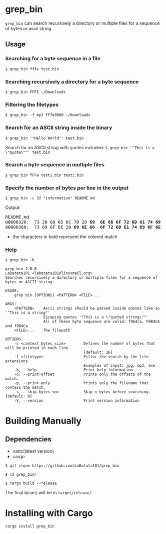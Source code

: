 # grep_bin
`grep_bin` can search recursively a directory or multiple files for a sequence of bytes or ascii string.

## Usage
### Searching for a byte sequence in a file
`$ grep_bin fffe test.bin`

### Searching recursively a directory for a byte sequence
`$ grep_bin FFFE ~/Downloads`

### Filtering the filetypes
`$ grep_bin -f mp3 FFfe0000 ~/Downloads`

### Search for an ASCII string inside the binary
`$ grep_bin '"Hello World"' test.bin`

Search for an ASCII string with quotes included: `$ grep_bin '"This is a \"quote\""' test.bin`

### Search a byte sequence in multiple files
`$ grep_bin fFFe test1.bin test2.bin`

### Specify the number of bytes per line in the output
`$ grep_bin -c 32 "information" README.md`

Output:
<pre>
README.md
00000320:  73 20 68 65 6C 70 20 <b>69  6E 66 6F 72 6D 61 74 69  6F 6E</b> 0A 0A 20 20 20 20  2D 56 2C 20 2D 2D 76 65   |s help <b>information</b>..    -V, --ve|
00000360:  73 69 6F 6E 20 <b>69 6E 66  6F 72 6D 61 74 69 6F 6E</b>  0A 0A 0A 4F 50 54 49 4F  4E 53 3A 0A 20 20 20 20   |sion <b>information</b>...OPTIONS:.    |
</pre>
* the characters in bold represent the colored match
### Help
```
$ grep_bin -h

grep_bin 2.0.0
LaBatata101 <labatata101@linuxmail.org>
Searches recursively a directory or multiple files for a sequence of bytes or ASCII string.

USAGE:
    grep_bin [OPTIONS] <PATTERN> <FILE>...

ARGS:
    <PATTERN>    Ascii strings should be passed inside quotes like so '"This is a string"'
                 Escaping quotes '"This is a \"quoted string\""'
                 All of these byte sequence are valid: f9b4ca, F9B4CA and f9B4Ca
    <FILE>...    The filepath

OPTIONS:
    -c <context_bytes_size>        Defines the number of bytes that will be printed in each line.
                                   [default: 16]
    -f <filetype>                  Filter the search by the file extensions.
                                   Examples of input: jpg, mp3, exe
    -h, --help                     Print help information
    -o, --print-offset             Prints only the offsets of the match.
    -p, --print-only               Prints only the filename that contais the match.
    -s, --skip-bytes <n>           Skip n bytes before searching. [default: 0]
    -V, --version                  Print version information
```

# Building Manually
## Dependencies
- rustc(latest version)
- cargo

`$ git clone https://github.com/LaBatata101/grep_bin`

`$ cd grep_bin/`

`$ cargo build --release`

The final binary will be in `target/release/`

# Installing with Cargo
`cargo install grep_bin`
